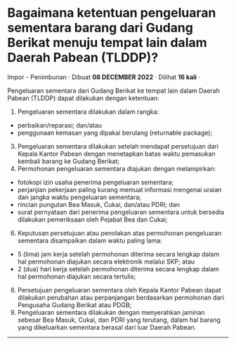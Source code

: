 Bagaimana ketentuan pengeluaran sementara barang dari Gudang Berikat menuju tempat lain dalam Daerah Pabean (TLDDP)?
====================================================================================================================

Impor - Penimbunan · Dibuat **08 DECEMBER 2022** · Dilihat **16 kali** ·

Pengeluaran sementara dari Gudang Berikat ke tempat lain dalam Daerah Pabean (TLDDP) dapat dilakukan dengan ketentuan:

1.  Pengeluaran sementara dilakukan dalam rangka:

*   perbaikan/reparasi; dan/atau
*   penggunaan kemasan yang dipakai berulang (returnable package);

3.  Pengeluaran sementara dilakukan setelah mendapat persetujuan dari Kepala Kantor Pabean dengan menetapkan batas waktu pemasukan kembali barang ke Gudang Berikat;
4.  Permohonan pengeluaran sementara diajukan dengan melampirkan:

*   fotokopi izin usaha penerima pengeluaran sementara;
*   perjanjian pekerjaan paling kurang memuat informasi mengenai uraian dan jangka waktu pengeluaran sementara;
*   rincian pungutan Bea Masuk, Cukai, dan/atau PDRI; dan
*   surat pernyataan dari penerima pengeluaran sementara untuk bersedia dilakukan pemeriksaan oleh Pejabat Bea dan Cukai;

6.  Keputusan persetujuan atau penolakan atas permohonan pengeluaran sementara disampaikan dalam waktu paling lama:

*   5 (lima) jam kerja setelah permohonan diterima secara lengkap dalam hal permohonan diajukan secara elektronik melalui SKP; atau
*   2 (dua) hari kerja setelah permohonan diterima secara lengkap dalam hal permohonan diajukan secara tertulis;

8.  Persetujuan pengeluaran sementara oleh Kepala Kantor Pabean dapat dilakukan perubahan atau perpanjangan berdasarkan permohonan dari Pengusaha Gudang Berikat atau PDGB;
9.  Pengeluaran sementara dilakukan dengan menyerahkan jaminan sebesar Bea Masuk, Cukai, dan PDRI yang terutang, dalam hal barang yang dikeluarkan sementara berasal dari luar Daerah Pabean.

  
  
  

* * *
